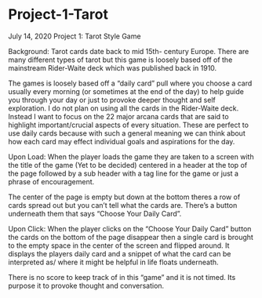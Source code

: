 # Project-1-Tarot

July 14, 2020
Project 1: Tarot Style Game

Background: Tarot cards date back to mid 15th- century Europe. There are many different types of tarot but this game is loosely based off of the mainstream Rider-Waite deck which was published back in 1910.

The games is loosely based off a “daily card” pull where you choose a card usually every morning (or sometimes at the end of the day) to help guide you through your day or just to provoke deeper thought and self exploration. I do not plan on using all the cards in the Rider-Waite deck. Instead I want to focus on the 22 major arcana cards that are said to highlight important/crucial aspects of every situation. These are perfect to use daily cards because with such a general meaning we can think about how each card may effect individual goals and aspirations for the day. 

Upon Load: When the player loads the game they are taken to a screen with the title of the game (Yet to be decided) centered in a header at the top of the page followed by a sub header with a tag line for the game or just a phrase of encouragement.

The center of the page is empty but down at the bottom theres a row of cards spread out but you can’t tell what the cards are. There’s a button underneath them that says “Choose Your Daily Card”.

Upon Click: When the player clicks on the “Choose Your Daily Card” button the cards on the bottom of the page disappear then a single card is brought to the empty space in the center of the screen and flipped around. It displays the players daily card and a snippet of what the card can be interpreted as/ where it might be helpful in life floats underneath.

There is no score to keep track of in this “game” and it is not timed. Its purpose it to provoke thought and conversation. 
